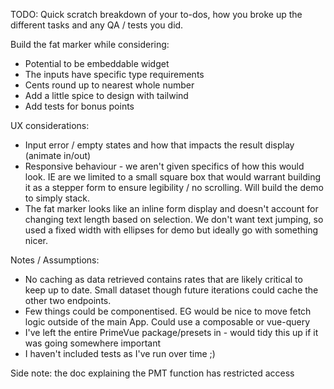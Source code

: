 TODO: Quick scratch breakdown of your to-dos, how you broke up the different tasks and any QA / tests you did.

Build the fat marker while considering:

- Potential to be embeddable widget
- The inputs have specific type requirements
- Cents round up to nearest whole number
- Add a little spice to design with tailwind
- Add tests for bonus points

UX considerations:

- Input error / empty states and how that impacts the result display (animate in/out)
- Responsive behaviour - we aren't given specifics of how this would look. IE are we limited to a small square box that would warrant building it as a stepper form to ensure legibility / no scrolling. Will build the demo to simply stack.
- The fat marker looks like an inline form display and doesn't account for changing text length based on selection. We don't want text jumping, so used a fixed width with ellipses for demo but ideally go with something nicer.

Notes / Assumptions:

- No caching as data retrieved contains rates that are likely critical to keep up to date. Small dataset though future iterations could cache the other two endpoints.
- Few things could be componentised. EG would be nice to move fetch logic outside of the main App. Could use a composable or vue-query
- I've left the entire PrimeVue package/presets in - would tidy this up if it was going somewhere important
- I haven't included tests as I've run over time ;)

Side note: the doc explaining the PMT function has restricted access